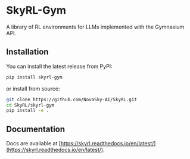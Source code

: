 # SkyRL-Gym

A library of RL environments for LLMs implemented with the Gymnasium API.

## Installation

You can install the latest release from PyPI:

```bash
pip install skyrl-gym
```

or install from source:

```bash
git clone https://github.com/NovaSky-AI/SkyRL.git
cd SkyRL/skyrl-gym
pip install -e .
```

## Documentation

Docs are available at [https://skyrl.readthedocs.io/en/latest/](https://skyrl.readthedocs.io/en/latest/).